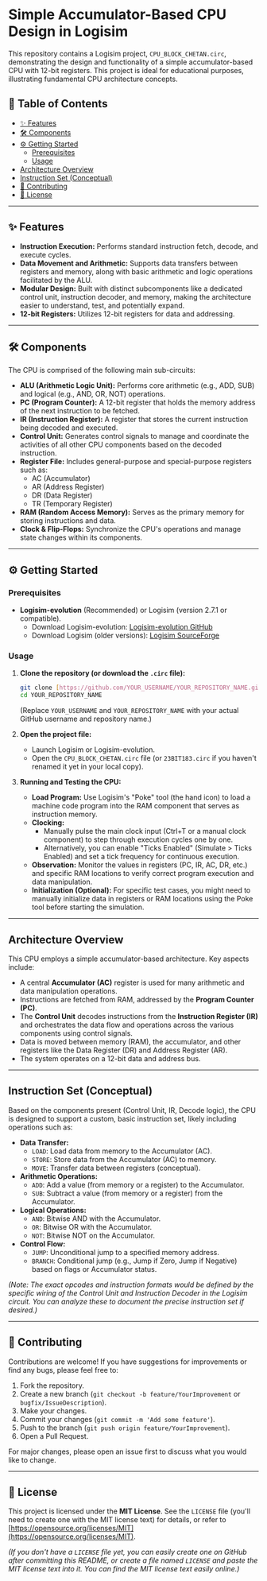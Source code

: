 # Simple Accumulator-Based CPU Design in Logisim



This repository contains a Logisim project, `CPU_BLOCK_CHETAN.circ`, demonstrating the design and functionality of a simple accumulator-based CPU with 12-bit registers. This project is ideal for educational purposes, illustrating fundamental CPU architecture concepts.

## 📖 Table of Contents

- [✨ Features](#-features)
- [🛠️ Components](#️-components)
- [⚙️ Getting Started](#️-getting-started)
  - [Prerequisites](#prerequisites)
  - [Usage](#usage)
- [Architecture Overview](#architecture-overview)
- [Instruction Set (Conceptual)](#instruction-set-conceptual)
- [🤝 Contributing](#-contributing)
- [📝 License](#-license)

---

## ✨ Features

* **Instruction Execution:** Performs standard instruction fetch, decode, and execute cycles.
* **Data Movement and Arithmetic:** Supports data transfers between registers and memory, along with basic arithmetic and logic operations facilitated by the ALU.
* **Modular Design:** Built with distinct subcomponents like a dedicated control unit, instruction decoder, and memory, making the architecture easier to understand, test, and potentially expand.
* **12-bit Registers:** Utilizes 12-bit registers for data and addressing.

---

## 🛠️ Components

The CPU is comprised of the following main sub-circuits:

* **ALU (Arithmetic Logic Unit):** Performs core arithmetic (e.g., ADD, SUB) and logical (e.g., AND, OR, NOT) operations.
* **PC (Program Counter):** A 12-bit register that holds the memory address of the next instruction to be fetched.
* **IR (Instruction Register):** A register that stores the current instruction being decoded and executed.
* **Control Unit:** Generates control signals to manage and coordinate the activities of all other CPU components based on the decoded instruction.
* **Register File:** Includes general-purpose and special-purpose registers such as:
    * AC (Accumulator)
    * AR (Address Register)
    * DR (Data Register)
    * TR (Temporary Register)
* **RAM (Random Access Memory):** Serves as the primary memory for storing instructions and data.
* **Clock & Flip-Flops:** Synchronize the CPU's operations and manage state changes within its components.

---

## ⚙️ Getting Started

### Prerequisites

* **Logisim-evolution** (Recommended) or Logisim (version 2.7.1 or compatible).
    * Download Logisim-evolution: [Logisim-evolution GitHub](https://github.com/logisim-evolution/logisim-evolution/releases)
    * Download Logisim (older versions): [Logisim SourceForge](https://sourceforge.net/projects/logisim/)

### Usage

1.  **Clone the repository (or download the `.circ` file):**
    ```bash
    git clone [https://github.com/YOUR_USERNAME/YOUR_REPOSITORY_NAME.git](https://github.com/YOUR_USERNAME/YOUR_REPOSITORY_NAME.git)
    cd YOUR_REPOSITORY_NAME
    ```
    (Replace `YOUR_USERNAME` and `YOUR_REPOSITORY_NAME` with your actual GitHub username and repository name.)

2.  **Open the project file:**
    * Launch Logisim or Logisim-evolution.
    * Open the `CPU_BLOCK_CHETAN.circ` file (or `23BIT183.circ` if you haven't renamed it yet in your local copy).

3.  **Running and Testing the CPU:**
    * **Load Program:** Use Logisim's "Poke" tool (the hand icon) to load a machine code program into the RAM component that serves as instruction memory.
    * **Clocking:**
        * Manually pulse the main clock input (Ctrl+T or a manual clock component) to step through execution cycles one by one.
        * Alternatively, you can enable "Ticks Enabled" (Simulate > Ticks Enabled) and set a tick frequency for continuous execution.
    * **Observation:** Monitor the values in registers (PC, IR, AC, DR, etc.) and specific RAM locations to verify correct program execution and data manipulation.
    * **Initialization (Optional):** For specific test cases, you might need to manually initialize data in registers or RAM locations using the Poke tool before starting the simulation.

---

## Architecture Overview

This CPU employs a simple accumulator-based architecture. Key aspects include:

* A central **Accumulator (AC)** register is used for many arithmetic and data manipulation operations.
* Instructions are fetched from RAM, addressed by the **Program Counter (PC)**.
* The **Control Unit** decodes instructions from the **Instruction Register (IR)** and orchestrates the data flow and operations across the various components using control signals.
* Data is moved between memory (RAM), the accumulator, and other registers like the Data Register (DR) and Address Register (AR).
* The system operates on a 12-bit data and address bus.

---

## Instruction Set (Conceptual)

Based on the components present (Control Unit, IR, Decode logic), the CPU is designed to support a custom, basic instruction set, likely including operations such as:

* **Data Transfer:**
    * `LOAD`: Load data from memory to the Accumulator (AC).
    * `STORE`: Store data from the Accumulator (AC) to memory.
    * `MOVE`: Transfer data between registers (conceptual).
* **Arithmetic Operations:**
    * `ADD`: Add a value (from memory or a register) to the Accumulator.
    * `SUB`: Subtract a value (from memory or a register) from the Accumulator.
* **Logical Operations:**
    * `AND`: Bitwise AND with the Accumulator.
    * `OR`: Bitwise OR with the Accumulator.
    * `NOT`: Bitwise NOT on the Accumulator.
* **Control Flow:**
    * `JUMP`: Unconditional jump to a specified memory address.
    * `BRANCH`: Conditional jump (e.g., Jump if Zero, Jump if Negative) based on flags or Accumulator status.

*(Note: The exact opcodes and instruction formats would be defined by the specific wiring of the Control Unit and Instruction Decoder in the Logisim circuit. You can analyze these to document the precise instruction set if desired.)*

---


## 🤝 Contributing

Contributions are welcome! If you have suggestions for improvements or find any bugs, please feel free to:

1.  Fork the repository.
2.  Create a new branch (`git checkout -b feature/YourImprovement` or `bugfix/IssueDescription`).
3.  Make your changes.
4.  Commit your changes (`git commit -m 'Add some feature'`).
5.  Push to the branch (`git push origin feature/YourImprovement`).
6.  Open a Pull Request.

For major changes, please open an issue first to discuss what you would like to change.

---

## 📝 License

This project is licensed under the **MIT License**. See the `LICENSE` file (you'll need to create one with the MIT license text) for details, or refer to [https://opensource.org/licenses/MIT](https://opensource.org/licenses/MIT).

*(If you don't have a `LICENSE` file yet, you can easily create one on GitHub after committing this README, or create a file named `LICENSE` and paste the MIT license text into it. You can find the MIT license text easily online.)*
